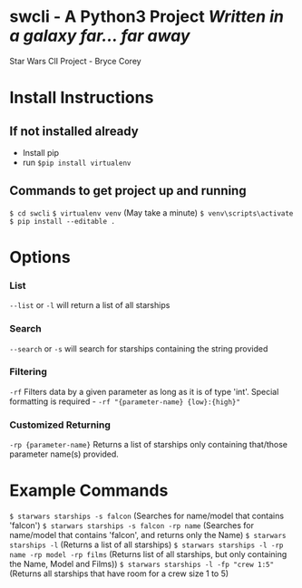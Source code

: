 # swcli - A Python3 Project _Written in a galaxy far... far away_
Star Wars ClI Project - Bryce Corey

# Install Instructions
## If not installed already
- Install pip
- run `$pip install virtualenv`

## Commands to get project up and running
`$ cd swcli`
`$ virtualenv venv` (May take a minute)
`$ venv\scripts\activate`
`$ pip install --editable .`


# Options
### List
`--list` or `-l` will return a list of all starships

### Search
`--search` or `-s` will search for starships containing the string provided

### Filtering
`-rf` Filters data by a given parameter as long as it is of type 'int'.
Special formatting is required - `-rf "{parameter-name} {low}:{high}"`

### Customized Returning
`-rp {parameter-name}` Returns a list of starships only containing that/those parameter name(s) provided.

# Example Commands

`$ starwars starships -s falcon` (Searches for name/model that contains 'falcon')
`$ starwars starships -s falcon -rp name` (Searches for name/model that contains 'falcon', and returns only the Name)
`$ starwars starships -l` (Returns a list of all starships)
`$ starwars starships -l -rp name -rp model -rp films` (Returns list of all starships, but only containing the Name, Model and Films))
`$ starwars starships -l -fp "crew 1:5"` (Returns all starships that have room for a crew size 1 to 5)



